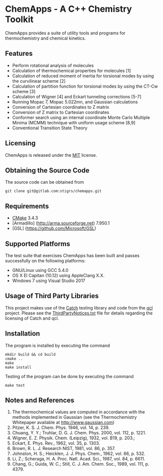 ChemApps - A C++ Chemistry Toolkit
==================================

ChemApps provides a suite of utility tools and programs for thermochemistry
and chemical kinetics.

Features
--------
* Perform rotational analysis of molecules
* Calculation of thermochemical properties for molecules [1]
* Calculation of reduced moment of inertia for torsional modes by using
  the curvilinear scheme [2]
* Calculation of partition function for torsional modes by using the
  CT-Cw scheme [3]
* Calculation of Wigner [4] and Eckart tunneling corrections [5-7]
* Running Mopac 7, Mopac 5.022mn, and Gaussian calculations
* Conversion of Cartesian coordinates to Z matrix
* Conversion of Z matrix to Cartesian coordinates
* Conformer search using an internal coordinate Monte Carlo Multiple 
  Minima (MCMM) technique with uniform usage scheme [8,9]
* Conventional Transition State Theory

Licensing
---------
ChemApps is released under the [MIT](LICENSE) license.

Obtaining the Source Code
-------------------------
The source code can be obtained from

    git clone git@gitlab.com:stigrs/chemapps.git

Requirements
------------
* [CMake](https://cmake.org) 3.4.3
* [Armadillo] (http://arma.sourceforge.net) 7.950.1
* [GSL] (https://github.com/Microsoft/GSL)

Supported Platforms
-------------------
The test suite that exercises ChemApps has been built and passes successfully 
on the following platforms:
* GNU/Linux using GCC 5.4.0
* OS X El Capitan (10.12) using AppleClang X.X.
* Windows 7 using Visual Studio 2017

Usage of Third Party Libraries
------------------------------
This project makes use of the [Catch](https://https://github.com/philsquared/catch) 
testing library and code from the [qcl](https://github.com/ben-albrecht/qcl) 
project. Please see the [ThirdPartyNotices.txt](ThirdPartyNotices.txt) file 
for details regarding the licensing of Catch and qcl.

Installation
------------
The program is installed by executing the command

    mkdir build && cd build
    cmake ..
    make 
    make install

Testing of the program can be done by executing the command

    make test

Notes and References
--------------------
1.  The thermochemical values are computed in accordance with the methods
    implemented in Gaussian (see the Thermochemistry Whitepaper available
    at http://www.gaussian.com)
2.  Pitzer, K. S. J. Chem. Phys. 1946, vol. 14, p. 239.
3.  Chuang, Y. Y.; Truhlar, D. G. J. Chem. Phys. 2000, vol. 112, p. 1221.
4.  Wigner, E. Z. Physik. Chem. (Leipzig), 1932, vol. B19, p. 203.;
5.  Eckart, E. Phys. Rev., 1962, vol. 35, p. 1303.
6.  Brown, R. L. J. Research NIST, 1981, vol. 86, p. 357.
7.  Johnston, H. S.; Heicklen, J. J. Phys. Chem., 1962, vol. 66, p. 532.
8.  Li, Z.; Scheraga, H. A. Proc. Natl. Acad. Sci., 1987, vol. 84, p. 6611.
9.  Chang, G.; Guida, W. C.; Still, C. J. Am. Chem. Soc., 1989, vol. 111,
    p. 4379.

